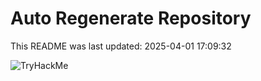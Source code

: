 # Auto Regenerate Repository

This README was last updated: 2025-04-01 17:09:32

 ![TryHackMe](https://tryhackme.com/badge/533634)